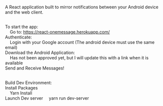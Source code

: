 A React application built to mirror notifications between your Android device and the web client. <br /><br />

To start the app: <br />
  &nbsp;&nbsp;&nbsp;&nbsp;Go to: https://react-onemessage.herokuapp.com/ <br />
Authenticate:<br />
	&nbsp;&nbsp;&nbsp;&nbsp;Login with your Google account (The android device must use the same email)<br />
Download the Android Application: <br />
  &nbsp;&nbsp;&nbsp;&nbsp;Has not been approved yet, but I will update this with a link when it is available <br />
Send and Receive Messages!<br /><br />

Build Dev Environment: <br /> 
Install Packages <br />
&nbsp;&nbsp;&nbsp;&nbsp;Yarn Install <br />
Launch Dev server
&nbsp;&nbsp;&nbsp;&nbsp;yarn run dev-server


